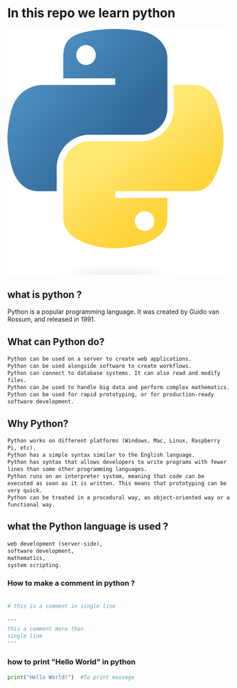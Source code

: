 # In this repo we learn python 
![python](Python.png)

## what is python ?
Python is a popular programming language. It was created by Guido van Rossum, and released in 1991.
## What can Python do?
    Python can be used on a server to create web applications.
    Python can be used alongside software to create workflows.
    Python can connect to database systems. It can also read and modify files.
    Python can be used to handle big data and perform complex mathematics.
    Python can be used for rapid prototyping, or for production-ready software development.

## Why Python?
    Python works on different platforms (Windows, Mac, Linux, Raspberry Pi, etc).
    Python has a simple syntax similar to the English language.
    Python has syntax that allows developers to write programs with fewer lines than some other programming languages.
    Python runs on an interpreter system, meaning that code can be executed as soon as it is written. This means that prototyping can be very quick.
    Python can be treated in a procedural way, an object-oriented way or a functional way.


## what the Python language is used ?
    web development (server-side),
    software development,
    mathematics,
    system scripting.

### How to make a comment in python ?
```python

# this is a comment in single line 

"""
this a comment more than 
single line 
"""

```

### how to print "Hello World" in python
``` python
print("Hello World!")  #To print massege
```


